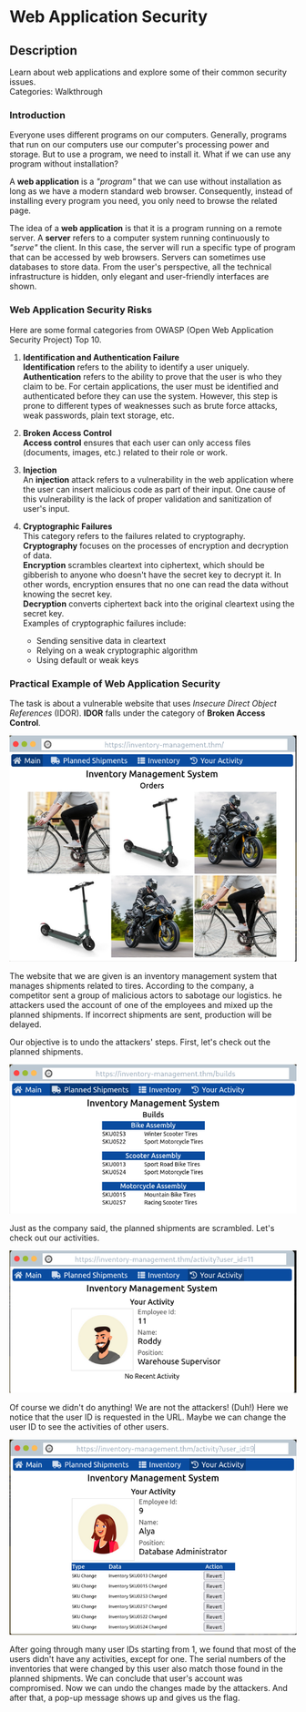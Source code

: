 # Web Application Security

## Description

Learn about web applications and explore some of their common security issues.  
Categories: Walkthrough

### Introduction

Everyone uses different programs on our computers. Generally, programs that run on our computers use our computer's processing power and storage. But to use a program, we need to install it. What if we can use any program without installation?

A **web application** is a *"program"* that we can use without installation as long as we have a modern standard web browser. Consequently, instead of installing every program you need, you only need to browse the related page.

The idea of a **web application** is that it is a program running on a remote server. A **server** refers to a computer system running continuously to *"serve"* the client. In this case, the server will run a specific type of program that can be accessed by web browsers. Servers can sometimes use databases to store data. From the user's perspective, all the technical infrastructure is hidden, only elegant and user-friendly interfaces are shown.

### Web Application Security Risks

Here are some formal categories from OWASP (Open Web Application Security Project) Top 10.

1. **Identification and Authentication Failure**  
**Identification** refers to the ability to identify a user uniquely. **Authentication** refers to the ability to prove that the user is who they claim to be. For certain applications, the user must be identified and authenticated before they can use the system. However, this step is prone to different types of weaknesses such as brute force attacks, weak passwords, plain text storage, etc.

2. **Broken Access Control**  
**Access control** ensures that each user can only access files (documents, images, etc.) related to their role or work.

3. **Injection**  
An **injection** attack refers to a vulnerability in the web application where the user can insert malicious code as part of their input. One cause of this vulnerability is the lack of proper validation and sanitization of user's input.

4. **Cryptographic Failures**  
This category refers to the failures related to cryptography. **Cryptography** focuses on the processes of encryption and decryption of data.  
**Encryption** scrambles cleartext into ciphertext, which should be gibberish to anyone who doesn't have the secret key to decrypt it. In other words, encryption ensures that no one can read the data without knowing the secret key.  
**Decryption** converts ciphertext back into the original cleartext using the secret key.  
Examples of cryptographic failures include:
   * Sending sensitive data in cleartext
   * Relying on a weak cryptographic algorithm
   * Using default or weak keys

### Practical Example of Web Application Security

The task is about a vulnerable website that uses *Insecure Direct Object References* (IDOR). **IDOR** falls under the category of **Broken Access Control**.

![](homepage.png)

The website that we are given is an inventory management system that manages shipments related to tires. According to the company, a competitor sent a group of malicious actors to sabotage our logistics. he attackers used the account of one of the employees and mixed up the planned shipments. If incorrect shipments are sent, production will be delayed.

Our objective is to undo the attackers' steps. First, let's check out the planned shipments.

![](scrambled-plan.png)

Just as the company said, the planned shipments are scrambled. Let's check out our activities.

![](my-activity.png)

Of course we didn't do anything! We are not the attackers! (Duh!) Here we notice that the user ID is requested in the URL. Maybe we can change the user ID to see the activities of other users.

![](compromised-account.png)

After going through many user IDs starting from 1, we found that most of the users didn't have any activities, except for one. The serial numbers of the inventories that were changed by this user also match those found in the planned shipments. We can conclude that user's account was compromised. Now we can undo the changes made by the attackers. And after that, a pop-up message shows up and gives us the flag.
